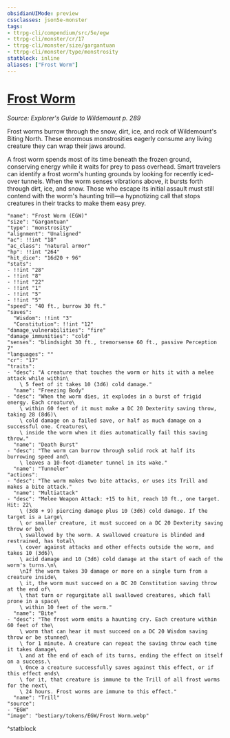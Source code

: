 ```yaml
---
obsidianUIMode: preview
cssclasses: json5e-monster
tags:
- ttrpg-cli/compendium/src/5e/egw
- ttrpg-cli/monster/cr/17
- ttrpg-cli/monster/size/gargantuan
- ttrpg-cli/monster/type/monstrosity
statblock: inline
aliases: ["Frost Worm"]
---
```

# [Frost Worm](3-Compendium\CLI\bestiary\monstrosity/frost-worm-egw.md)
*Source: Explorer's Guide to Wildemount p. 289*  

Frost worms burrow through the snow, dirt, ice, and rock of Wildemount's Biting North. These enormous monstrosities eagerly consume any living creature they can wrap their jaws around.

A frost worm spends most of its time beneath the frozen ground, conserving energy while it waits for prey to pass overhead. Smart travelers can identify a frost worm's hunting grounds by looking for recently iced-over tunnels. When the worm senses vibrations above, it bursts forth through dirt, ice, and snow. Those who escape its initial assault must still contend with the worm's haunting trill—a hypnotizing call that stops creatures in their tracks to make them easy prey.

```statblock
"name": "Frost Worm (EGW)"
"size": "Gargantuan"
"type": "monstrosity"
"alignment": "Unaligned"
"ac": !!int "18"
"ac_class": "natural armor"
"hp": !!int "264"
"hit_dice": "16d20 + 96"
"stats":
- !!int "28"
- !!int "8"
- !!int "22"
- !!int "1"
- !!int "5"
- !!int "5"
"speed": "40 ft., burrow 30 ft."
"saves":
  "Wisdom": !!int "3"
  "Constitution": !!int "12"
"damage_vulnerabilities": "fire"
"damage_immunities": "cold"
"senses": "blindsight 30 ft., tremorsense 60 ft., passive Perception 7"
"languages": ""
"cr": "17"
"traits":
- "desc": "A creature that touches the worm or hits it with a melee attack while within\
    \ 5 feet of it takes 10 (3d6) cold damage."
  "name": "Freezing Body"
- "desc": "When the worm dies, it explodes in a burst of frigid energy. Each creature\
    \ within 60 feet of it must make a DC 20 Dexterity saving throw, taking 28 (8d6)\
    \ cold damage on a failed save, or half as much damage on a successful one. Creatures\
    \ inside the worm when it dies automatically fail this saving throw."
  "name": "Death Burst"
- "desc": "The worm can burrow through solid rock at half its burrowing speed and\
    \ leaves a 10-foot-diameter tunnel in its wake."
  "name": "Tunneler"
"actions":
- "desc": "The worm makes two bite attacks, or uses its Trill and makes a bite attack."
  "name": "Multiattack"
- "desc": "Melee Weapon Attack: +15 to hit, reach 10 ft., one target. Hit: 22\
    \ (3d8 + 9) piercing damage plus 10 (3d6) cold damage. If the target is a Large\
    \ or smaller creature, it must succeed on a DC 20 Dexterity saving throw or be\
    \ swallowed by the worm. A swallowed creature is blinded and restrained, has total\
    \ cover against attacks and other effects outside the worm, and takes 10 (3d6)\
    \ acid damage and 10 (3d6) cold damage at the start of each of the worm's turns.\n\
    \nIf the worm takes 30 damage or more on a single turn from a creature inside\
    \ it, the worm must succeed on a DC 20 Constitution saving throw at the end of\
    \ that turn or regurgitate all swallowed creatures, which fall prone in a space\
    \ within 10 feet of the worm."
  "name": "Bite"
- "desc": "The frost worm emits a haunting cry. Each creature within 60 feet of the\
    \ worm that can hear it must succeed on a DC 20 Wisdom saving throw or be stunned\
    \ for 1 minute. A creature can repeat the saving throw each time it takes damage\
    \ and at the end of each of its turns, ending the effect on itself on a success.\
    \ Once a creature successfully saves against this effect, or if this effect ends\
    \ for it, that creature is immune to the Trill of all frost worms for the next\
    \ 24 hours. Frost worms are immune to this effect."
  "name": "Trill"
"source":
- "EGW"
"image": "bestiary/tokens/EGW/Frost Worm.webp"
```
^statblock